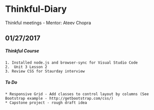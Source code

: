 # Thinkful-Diary
Thinkful meetings - Mentor: Ateev Chopra

## 01/27/2017

##### Thinkful Course

	1. Installed node.js and browser-sync for Visual Studio Code
	2.  Unit 3 Lesson 2
	3. Review CSS for Staurday interview

##### To Do

	* Responsive Grid - Add classes to control layout by columns (See Bootstrap example - http://getbootstrap.com/css/)
	* Capstone project - rough draft idea

